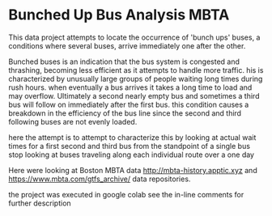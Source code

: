 # Bunched Up Bus Analysis MBTA

This data project attempts to locate  the occurrence of  'bunch ups' buses, a conditions where several buses, arrive immediately one after the other. 

Bunched buses is an indication that the bus system is congested and thrashing, becoming less efficient as it attempts to handle more traffic. his is characterized by unusually large groups of people waiting long times during rush hours. when eventually a bus arrives it takes a long time to load and may overflow. Ultimately a second nearly empty bus and sometimes a third bus will follow on immediately after the first bus. this condition causes a breakdown in the efficiency of the bus line since the second and third following buses are not evenly loaded.

here the attempt is to attempt to characterize this by looking at actual wait times for a first second and third bus from the standpoint of a single bus stop looking at buses traveling along each individual route over a one day

Here were looking at Boston MBTA data http://mbta-history.apptic.xyz and https://www.mbta.com/gtfs_archive/ data repositories.

the project was executed in google colab see the in-line comments for further description